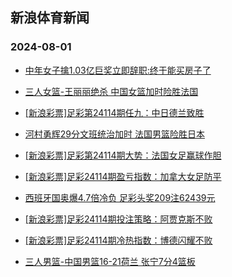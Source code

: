 ## 新浪体育新闻 
### 2024-08-01

+ [中年女子擒1.03亿巨奖立即辞职:终于能买房子了](https://sports.sina.com.cn/l/2024-07-31/doc-incfynpn4158447.shtml)

+ [三人女篮-王丽丽绝杀 中国女篮加时险胜法国](https://sports.sina.com.cn/basketball/cba/2024-07-31/doc-incfysvp6043790.shtml)

+ [[新浪彩票]足彩第24114期任九：中日德兰致胜](https://sports.sina.com.cn/l/2024-07-31/doc-incfysvk4029381.shtml)

+ [河村勇辉29分文班统治加时 法国男篮险胜日本](https://sports.sina.com.cn/basketball/nba/2024-07-31/doc-incfynpp9380082.shtml)

+ [[新浪彩票]足彩第24114期大势：法国女足赢球作胆](https://sports.sina.com.cn/l/2024-07-31/doc-incfysvp6035909.shtml)

+ [[新浪彩票]足彩24114期盈亏指数：加拿大女足防平](https://sports.sina.com.cn/l/2024-07-31/doc-incfysvk4030506.shtml)

+ [西班牙国奥爆4.7倍冷负 足彩头奖209注62439元](https://sports.sina.com.cn/l/2024-07-31/doc-incfynpr6164896.shtml)

+ [[新浪彩票]足彩24114期投注策略：阿贾克斯不败](https://sports.sina.com.cn/l/2024-07-31/doc-incfysvk4029590.shtml)

+ [[新浪彩票]足彩24114期冷热指数：博德闪耀不败](https://sports.sina.com.cn/l/2024-07-31/doc-incfyxch3954133.shtml)

+ [三人男篮-中国男篮16-21荷兰 张宁7分4篮板](https://sports.sina.com.cn/basketball/cba/2024-07-31/doc-incfysvp6045600.shtml)

